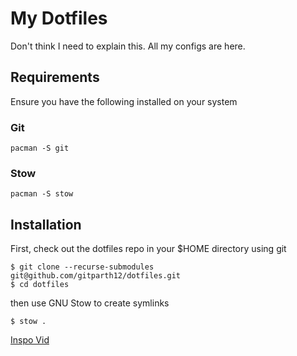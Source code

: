 # My Dotfiles
Don't think I need to explain this. All my configs are here.

## Requirements

Ensure you have the following installed on your system

### Git

```
pacman -S git
```

### Stow
```
pacman -S stow
```

## Installation

First, check out the dotfiles repo in your $HOME directory using git

```
$ git clone --recurse-submodules git@github.com/gitparth12/dotfiles.git
$ cd dotfiles
```

then use GNU Stow to create symlinks

```
$ stow .
```

[Inspo Vid](https://www.youtube.com/watch?v=y6XCebnB9gs)

